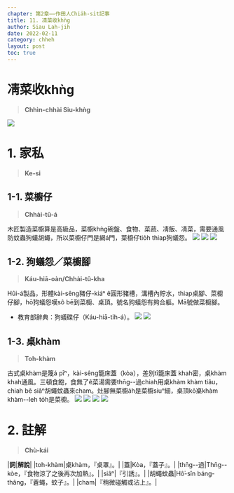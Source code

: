 ```yaml
---
chapter: 第2章——作田人Chia̍h-si̍t記事
title: 11. 凊菜收khǹg
author: Siau Lah-jih
date: 2022-02-11
category: chheh
layout: post
toc: true
---
```


# 凊菜收khǹg
> **Chhìn-chhài Siu-khǹg**

![](../too5/10/10-2-9.食飯桌.jpg)
# 1. 家私
>**Ke-si**

## 1-1. 菜櫥仔
>**Chhài-tû-á**

木匠製造菜櫥算是高級品，菜櫥khǹg碗盤、食物、菜蔬、凊飯、凊菜，需要通風防蚊蟲狗蟻胡蠅，所以菜櫥仔門是網á門，菜櫥仔tio̍h thiap狗蟻怨。
![](../too5/10/10-2-1.菜櫥仔.jpg)
![](../too5/10/10-2-2.菜櫥仔.jpg)
![](../too5/10/10-2-4.菜櫥.jpg)

## 1-2. 狗蟻怨／菜櫥腳
>**Káu-hiā-oàn/Chhài-tû-kha**
  
Hûi-á製品，形體kài-sêng豬仔-kiáⁿ ê圓形豬槽，溝槽內貯水，thiap桌腳、菜櫥仔腳，hō͘狗蟻怨嘆sô bē到菜櫥、桌頂。號名狗蟻怨有夠合軀。Mā號做菜櫥腳。

- 教育部辭典：狗蟻碟仔（Káu-hiā-ti̍h-á）。
![](../too5/10/10-2-5.狗蟻怨.jpg)
![](../too5/10/10-2-6.狗蟻怨.jpg)

## 1-3. 桌khàm
>**Toh-khàm**
  
古式桌khàm是篾á pīⁿ，kài-sêng籠床蓋（kòa），差別tī籠床蓋 khah密，桌khàm khah通風。三頓食飽，食無了ê菜湯需要thn̄g--過chiah用桌khàm khàm tiâu，chiah bē siâⁿ胡蠅蚊蟲來cham。灶腳無菜櫥a̍h是菜櫥siuⁿ細，桌頂kō͘桌khàm khàm--leh to̍h是菜櫥。
![](../too5/10/10-2-7.食飯桌李.jpg)
![](../too5/10/10-2-8.桌崁.jpg)
![](../too5/10/10-2-10.桌崁陳正雄.jpg)
![](../too5/10/10-2-11.桌崁.jpg)



# 2. 註解
> **Chù-kái**

|**詞**|**解說**|
|toh-khàm|桌khàm，『桌罩』。|
|蓋|Kòa，『蓋子』。|
|thn̄g--過|Thn̄g--kòe，『食物涼了之後再次加熱』。|
|siâⁿ|『引誘』。|
|胡蠅蚊蟲|Hô͘-sîn báng-thâng，『蒼蠅，蚊子』。|
|cham|『稍微碰觸或沾上』。|
